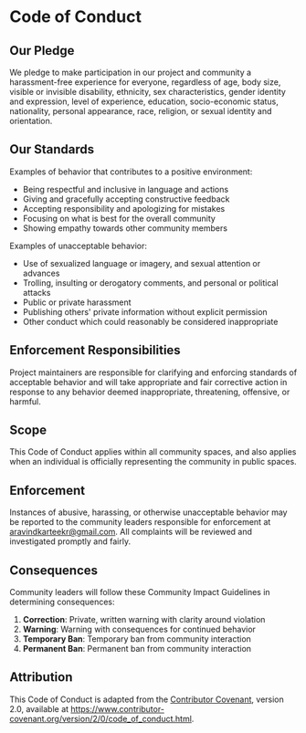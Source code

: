 # Code of Conduct

## Our Pledge

We pledge to make participation in our project and community a harassment-free experience for everyone, regardless of age, body size, visible or invisible disability, ethnicity, sex characteristics, gender identity and expression, level of experience, education, socio-economic status, nationality, personal appearance, race, religion, or sexual identity and orientation.

## Our Standards

Examples of behavior that contributes to a positive environment:

- Being respectful and inclusive in language and actions
- Giving and gracefully accepting constructive feedback
- Accepting responsibility and apologizing for mistakes
- Focusing on what is best for the overall community
- Showing empathy towards other community members

Examples of unacceptable behavior:

- Use of sexualized language or imagery, and sexual attention or advances
- Trolling, insulting or derogatory comments, and personal or political attacks
- Public or private harassment
- Publishing others' private information without explicit permission
- Other conduct which could reasonably be considered inappropriate

## Enforcement Responsibilities

Project maintainers are responsible for clarifying and enforcing standards of acceptable behavior and will take appropriate and fair corrective action in response to any behavior deemed inappropriate, threatening, offensive, or harmful.

## Scope

This Code of Conduct applies within all community spaces, and also applies when an individual is officially representing the community in public spaces.

## Enforcement

Instances of abusive, harassing, or otherwise unacceptable behavior may be reported to the community leaders responsible for enforcement at [aravindkarteekr@gmail.com](mailto:aravindkarteekr@gmail.com). All complaints will be reviewed and investigated promptly and fairly.

## Consequences

Community leaders will follow these Community Impact Guidelines in determining consequences:

1. **Correction**: Private, written warning with clarity around violation
2. **Warning**: Warning with consequences for continued behavior
3. **Temporary Ban**: Temporary ban from community interaction
4. **Permanent Ban**: Permanent ban from community interaction

## Attribution

This Code of Conduct is adapted from the [Contributor Covenant](https://www.contributor-covenant.org/), version 2.0, available at <https://www.contributor-covenant.org/version/2/0/code_of_conduct.html>.
